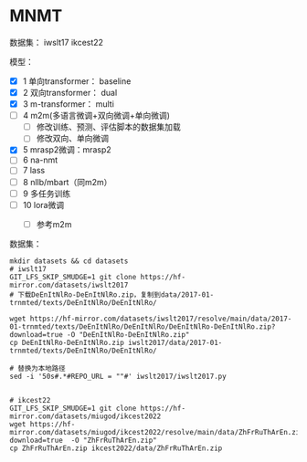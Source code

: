 # MNMT

数据集：
iwslt17   ikcest22

模型：

- [x] 1 单向transformer： baseline
- [x] 2 双向transformer： dual
- [x] 3 m-transformer： multi
- [ ] 4 m2m(多语言微调+双向微调+单向微调)
  - [ ] 修改训练、预测、评估脚本的数据集加载
  - [ ] 修改双向、单向微调
- [x] 5 mrasp2微调：mrasp2
- [ ] 6 na-nmt
- [ ] 7 lass
- [ ] 8 nllb/mbart（同m2m）
- [ ] 9 多任务训练
- [ ] 10 lora微调
  - [ ] 参考m2m





数据集：

```shell
mkdir datasets && cd datasets
# iwslt17
GIT_LFS_SKIP_SMUDGE=1 git clone https://hf-mirror.com/datasets/iwslt2017
# 下载DeEnItNlRo-DeEnItNlRo.zip，复制到data/2017-01-trnmted/texts/DeEnItNlRo/DeEnItNlRo/

wget https://hf-mirror.com/datasets/iwslt2017/resolve/main/data/2017-01-trnmted/texts/DeEnItNlRo/DeEnItNlRo/DeEnItNlRo-DeEnItNlRo.zip?download=true -O "DeEnItNlRo-DeEnItNlRo.zip"
cp DeEnItNlRo-DeEnItNlRo.zip iwslt2017/data/2017-01-trnmted/texts/DeEnItNlRo/DeEnItNlRo/

# 替换为本地路径
sed -i '50s#.*#REPO_URL = ""#' iwslt2017/iwslt2017.py


# ikcest22
GIT_LFS_SKIP_SMUDGE=1 git clone https://hf-mirror.com/datasets/miugod/ikcest2022
wget https://hf-mirror.com/datasets/miugod/ikcest2022/resolve/main/data/ZhFrRuThArEn.zip?download=true  -O "ZhFrRuThArEn.zip"
cp ZhFrRuThArEn.zip ikcest2022/data/ZhFrRuThArEn.zip


```

